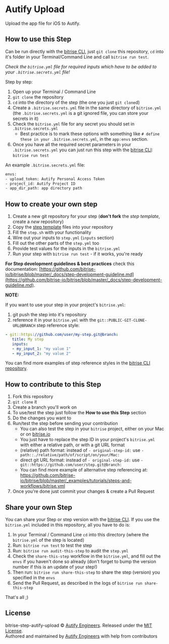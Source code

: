 # Autify Upload

Upload the app file for iOS to Autify.

## How to use this Step

Can be run directly with the [bitrise CLI](https://github.com/bitrise-io/bitrise),
just `git clone` this repository, `cd` into it's folder in your Terminal/Command Line
and call `bitrise run test`.

*Check the `bitrise.yml` file for required inputs which have to be
added to your `.bitrise.secrets.yml` file!*

Step by step:

1. Open up your Terminal / Command Line
1. `git clone` the repository
1. `cd` into the directory of the step (the one you just `git clone`d)
1. Create a `.bitrise.secrets.yml` file in the same directory of `bitrise.yml`
   (the `.bitrise.secrets.yml` is a git ignored file, you can store your secrets in it)
1. Check the `bitrise.yml` file for any secret you should set in `.bitrise.secrets.yml`
    * Best practice is to mark these options with something like `# define these in your .bitrise.secrets.yml`, in the `app:envs` section.
1. Once you have all the required secret parameters in your `.bitrise.secrets.yml` you can just run this step with the [bitrise CLI](https://github.com/bitrise-io/bitrise): `bitrise run test`

An example `.bitrise.secrets.yml` file:

```bash
envs:
- upload_token: Autify Personal Access Token
- project_id: Autify Project ID
- app_dir_path: app directory path
```

## How to create your own step

1. Create a new git repository for your step (**don't fork** the *step template*, create a *new* repository)
1. Copy the [step template](https://github.com/bitrise-steplib/step-template) files into your repository
1. Fill the `step.sh` with your functionality
1. Wire out your inputs to `step.yml` (`inputs` section)
1. Fill out the other parts of the `step.yml` too
1. Provide test values for the inputs in the `bitrise.yml`
1. Run your step with `bitrise run test` - if it works, you're ready

__For Step development guidelines & best practices__ check this documentation: [https://github.com/bitrise-io/bitrise/blob/master/_docs/step-development-guideline.md](https://github.com/bitrise-io/bitrise/blob/master/_docs/step-development-guideline.md).

**NOTE:**

If you want to use your step in your project's `bitrise.yml`:

1. git push the step into it's repository
1. reference it in your `bitrise.yml` with the `git::PUBLIC-GIT-CLONE-URL@BRANCH` step reference style:

```yaml
- git::https://github.com/user/my-step.git@branch:
   title: My step
   inputs:
   - my_input_1: "my value 1"
   - my_input_2: "my value 2"
```

You can find more examples of step reference styles
in the [bitrise CLI repository](https://github.com/bitrise-io/bitrise/blob/master/_examples/tutorials/steps-and-workflows/bitrise.yml#L65).

## How to contribute to this Step

1. Fork this repository
1. `git clone` it
1. Create a branch you'll work on
1. To use/test the step just follow the **How to use this Step** section
1. Do the changes you want to
1. Run/test the step before sending your contribution
    * You can also test the step in your `bitrise` project, either on your Mac or on [bitrise.io](https://www.bitrise.io)
    * You just have to replace the step ID in your project's `bitrise.yml` with either a relative path, or with a git URL format
    * (relative) path format: instead of `- original-step-id:` use `- path::./relative/path/of/script/on/your/Mac:`
    * direct git URL format: instead of `- original-step-id:` use `- git::https://github.com/user/step.git@branch:`
    * You can find more example of alternative step referencing at: https://github.com/bitrise-io/bitrise/blob/master/_examples/tutorials/steps-and-workflows/bitrise.yml
1. Once you're done just commit your changes & create a Pull Request

## Share your own Step

You can share your Step or step version with the [bitrise CLI](https://github.com/bitrise-io/bitrise). If you use the `bitrise.yml` included in this repository, all you have to do is:

1. In your Terminal / Command Line `cd` into this directory (where the `bitrise.yml` of the step is located)
1. Run: `bitrise run test` to test the step
1. Run: `bitrise run audit-this-step` to audit the `step.yml`
1. Check the `share-this-step` workflow in the `bitrise.yml`, and fill out the
   `envs` if you haven't done so already (don't forget to bump the version number if this is an update
   of your step!)
1. Then run: `bitrise run share-this-step` to share the step (version) you specified in the `envs`
1. Send the Pull Request, as described in the logs of `bitrise run share-this-step`

That's all ;)

## License

bitrise-step-autify-upload © [Autify Engineers](https://github.com/autifyhq). Released under the [MIT License](LICENSE).<br/>
Authored and maintained by [Autify Engineers](https://github.com/autifyhq) with help from contributors
